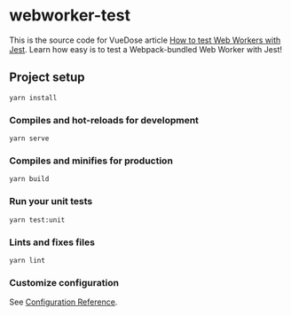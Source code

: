 # webworker-test

This is the source code for VueDose article [How to test Web Workers with Jest](https://vuedose.tips/how-to-test-web-workers-with-jest). 
Learn how easy is to test a Webpack-bundled Web Worker with Jest!

## Project setup
```
yarn install
```

### Compiles and hot-reloads for development
```
yarn serve
```

### Compiles and minifies for production
```
yarn build
```

### Run your unit tests
```
yarn test:unit
```

### Lints and fixes files
```
yarn lint
```

### Customize configuration
See [Configuration Reference](https://cli.vuejs.org/config/).
